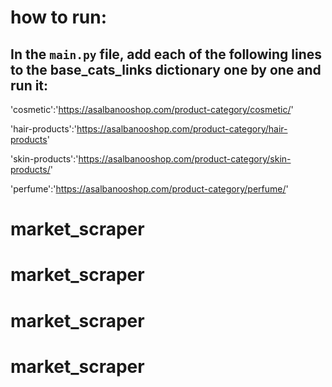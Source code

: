 # how to run:

## In the `main.py` file, add each of the following lines to the base_cats_links dictionary one by one and run it:


'cosmetic':'https://asalbanooshop.com/product-category/cosmetic/'

'hair-products':'https://asalbanooshop.com/product-category/hair-products'

'skin-products':'https://asalbanooshop.com/product-category/skin-products/'

'perfume':'https://asalbanooshop.com/product-category/perfume/'
# market_scraper
# market_scraper
# market_scraper
# market_scraper
